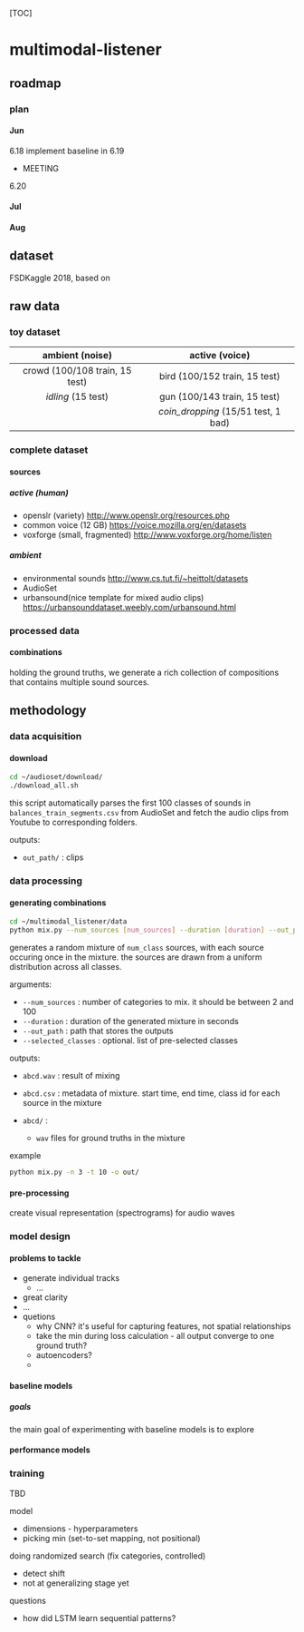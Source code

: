 [TOC]



# multimodal-listener

## roadmap

### plan

#### Jun
6.18
implement baseline in 
6.19
* MEETING

6.20

#### Jul

#### Aug 


## dataset
FSDKaggle 2018, based on 



## raw data

### toy dataset

|        ambient (noise)         |           active (voice)            |
| :----------------------------: | :---------------------------------: |
| crowd (100/108 train, 15 test) |    bird (100/152 train, 15 test)    |
|       *idling* (15 test)       |    gun (100/143 train, 15 test)     |
|                                | *coin_dropping* (15/51 test, 1 bad) |



### complete dataset

#### sources

##### active (human)

* openslr (variety) http://www.openslr.org/resources.php
* common voice (12 GB) https://voice.mozilla.org/en/datasets
* voxforge (small, fragmented) http://www.voxforge.org/home/listen

##### ambient

* environmental sounds http://www.cs.tut.fi/~heittolt/datasets
* AudioSet
* urbansound(nice template for mixed audio clips) https://urbansounddataset.weebly.com/urbansound.html



### processed data

#### combinations

holding the ground truths, we generate a rich collection of compositions that contains multiple sound sources. 



## methodology

### data acquisition

#### download

```bash
cd ~/audioset/download/
./download_all.sh
```

this script automatically parses the first 100 classes of sounds in `balances_train_segments.csv` from AudioSet and fetch the audio clips from Youtube to corresponding folders.

outputs:

* `out_path/` : clips 

### data processing

#### generating combinations

```bash
cd ~/multimodal_listener/data
python mix.py --num_sources [num_sources] --duration [duration] --out_path [out path] [--selected_classes [pre-selected categories]]
```

generates a random mixture of `num_class` sources, with each source occuring once in the mixture. the sources are drawn from a uniform distribution across all classes.

arguments:

* `--num_sources` : number of categories to mix. it should be between 2 and 100
* `--duration` : duration of the generated mixture in seconds
* `--out_path` : path that stores the outputs
* `--selected_classes` : optional. list of pre-selected classes

outputs:

* `abcd.wav` : result of mixing

* `abcd.csv` : metadata of mixture. start time, end time, class id for each source in the mixture
* `abcd/` :
  * `wav` files for ground truths in the mixture

example

```bash
python mix.py -n 3 -t 10 -o out/
```



#### pre-processing

create visual representation (spectrograms) for audio waves





### model design

#### problems to tackle

* generate individual tracks
  * ...
* great clarity
* ...
* quetions
  * why CNN? it's useful for capturing features, not spatial relationships
  * take the min during loss calculation - all output converge to one ground truth?
  * autoencoders?
  * 

#### baseline models

##### goals

the main goal of experimenting with baseline models is to explore 



#### performance models





### training

TBD

model

* dimensions - hyperparameters
* picking min (set-to-set mapping, not positional)



doing randomized search (fix categories, controlled)

* detect shift 
* not at generalizing stage yet





questions

* how did LSTM learn sequential patterns?
